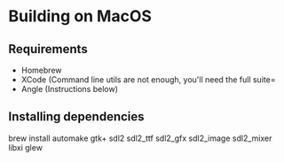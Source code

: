 # Building on MacOS
## Requirements
- Homebrew
- XCode (Command line utils are not enough, you'll need the full suite=
- Angle (Instructions below)
## Installing dependencies
 brew install automake gtk+ sdl2 sdl2_ttf sdl2_gfx sdl2_image sdl2_mixer libxi glew

